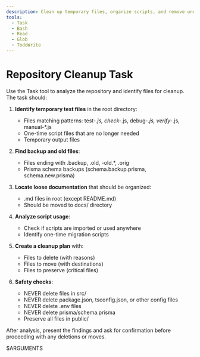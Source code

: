 ```yaml
---
description: Clean up temporary files, organize scripts, and remove unused test files from the repository
tools:
  - Task
  - Bash
  - Read
  - Glob
  - TodoWrite
---
```


# Repository Cleanup Task

Use the Task tool to analyze the repository and identify files for cleanup. The task should:

1. **Identify temporary test files** in the root directory:
   - Files matching patterns: test-*.js, check-*.js, debug-*.js, verify-*.js, manual-*.js
   - One-time script files that are no longer needed
   - Temporary output files

2. **Find backup and old files**:
   - Files ending with .backup, .old, -old.*, .orig
   - Prisma schema backups (schema.backup.prisma, schema.new.prisma)

3. **Locate loose documentation** that should be organized:
   - .md files in root (except README.md)
   - Should be moved to docs/ directory

4. **Analyze script usage**:
   - Check if scripts are imported or used anywhere
   - Identify one-time migration scripts

5. **Create a cleanup plan** with:
   - Files to delete (with reasons)
   - Files to move (with destinations)
   - Files to preserve (critical files)

6. **Safety checks**:
   - NEVER delete files in src/
   - NEVER delete package.json, tsconfig.json, or other config files
   - NEVER delete .env files
   - NEVER delete prisma/schema.prisma
   - Preserve all files in public/

After analysis, present the findings and ask for confirmation before proceeding with any deletions or moves.

$ARGUMENTS